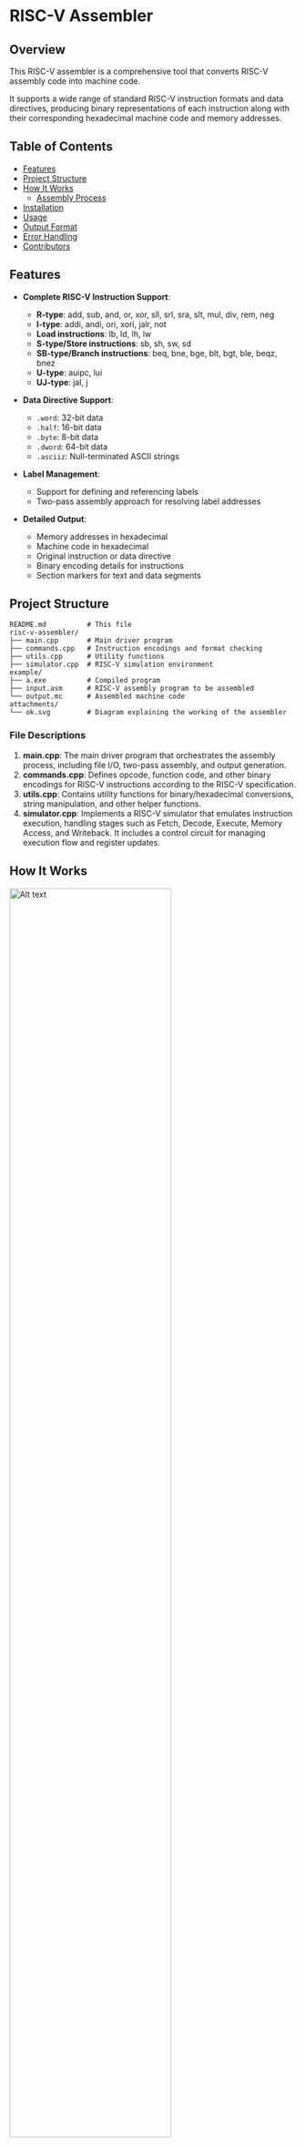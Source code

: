 # RISC-V Assembler

## Overview

This RISC-V assembler is a comprehensive tool that converts RISC-V assembly code into machine code.

It supports a wide range of standard RISC-V instruction formats and data directives, producing binary representations of each instruction along with their corresponding hexadecimal machine code and memory addresses.

## Table of Contents

- [Features](#features)
- [Project Structure](#project-structure)
- [How It Works](#how-it-works)
  - [Assembly Process](#assembly-process)
- [Installation](#installation)
- [Usage](#usage)
- [Output Format](#output-format)
- [Error Handling](#error-handling)
- [Contributors](#contributors)

## Features

- **Complete RISC-V Instruction Support**:
  - **R-type**: add, sub, and, or, xor, sll, srl, sra, slt, mul, div, rem, neg
  - **I-type**: addi, andi, ori, xori, jalr, not
  - **Load instructions**: lb, ld, lh, lw
  - **S-type/Store instructions**: sb, sh, sw, sd
  - **SB-type/Branch instructions**: beq, bne, bge, blt, bgt, ble, beqz, bnez
  - **U-type**: auipc, lui
  - **UJ-type**: jal, j

- **Data Directive Support**:
  - `.word`: 32-bit data
  - `.half`: 16-bit data
  - `.byte`: 8-bit data
  - `.dword`: 64-bit data
  - `.asciiz`: Null-terminated ASCII strings

- **Label Management**:
  - Support for defining and referencing labels
  - Two-pass assembly approach for resolving label addresses

- **Detailed Output**:
  - Memory addresses in hexadecimal
  - Machine code in hexadecimal
  - Original instruction or data directive
  - Binary encoding details for instructions
  - Section markers for text and data segments

## Project Structure

```
README.md          # This file
risc-v-assembler/
├── main.cpp       # Main driver program
├── commands.cpp   # Instruction encodings and format checking
├── utils.cpp      # Utility functions
├── simulator.cpp  # RISC-V simulation environment
example/
├── a.exe          # Compiled program
├── input.asm      # RISC-V assembly program to be assembled
└── output.mc      # Assembled machine code
attachments/
└── ok.svg         # Diagram explaining the working of the assembler
```

### File Descriptions

1. **main.cpp**: The main driver program that orchestrates the assembly process, including file I/O, two-pass assembly, and output generation.
2. **commands.cpp**: Defines opcode, function code, and other binary encodings for RISC-V instructions according to the RISC-V specification.
3. **utils.cpp**: Contains utility functions for binary/hexadecimal conversions, string manipulation, and other helper functions.
4. **simulator.cpp**: Implements a RISC-V simulator that emulates instruction execution, handling stages such as Fetch, Decode, Execute, Memory Access, and Writeback. It includes a control circuit for managing execution flow and register updates.

## How It Works

<img src="ok.svg" alt="Alt text" width="75%" height="75%">

### Assembly Process

The assembler uses a two-pass approach to resolve labels and generate machine code:

#### First Pass
1. Scan through the entire assembly file
2. Record the addresses of all labels
3. Track the current address in both text and data segments
4. Distinguish between `.text` and `.data` sections

#### Second Pass
1. Process each instruction and data directive
2. For instructions:
   - Tokenize the instruction
   - Generate binary code based on instruction format
   - Convert binary to hexadecimal
   - Output memory address, machine code, and instruction details
3. For data directives:
   - Process `.word`, `.half`, `.byte`, `.dword`, and `.asciiz` directives
   - Output memory address and data values

## Installation

### Build from Source
1. Clone this repository:
   ```bash
   git clone "https://github.com/yourusername/CS204-Project.git"
   cd risc-v-assembler
   ```

2. Compile the source code:
   ```bash
   g++ -std=c++11 main.cpp -o riscv-assembler
   ```

## Usage

```bash
./riscv-assembler <input_file> <output_file>
```

Where:
- `<input_file>` is the path to the RISC-V assembly source file
- `<output_file>` is the path where the assembled output will be written

### Example
```bash
./riscv-assembler program.asm program.out
```

### Input Assembly Format

The assembler expects a standard RISC-V assembly format (space separated) with the following sections:

```assembly
.text               # Code section
    add x1 x2 x3         # Instructions
    lb x4 0(x5)

.data               # Data section
    var1: .word 42       # Data declarations
```

## Output Format

The output file contains:
- Memory addresses (in hexadecimal)
- Machine code (in hexadecimal)
- Original instruction or data directive
- For instructions: binary encoding details (opcode, function codes, registers, etc.)
- Markers for the end of text and data sections

### Example Output
```
0x00000000 0x00A62023 , sw x10,0(x12) # 0100011-010-NULL-00000-01100-01010-NULL
0x00000004 0x00358393 , addi x7,x11,3 # 0010011-000-00011-01011-00111-NULL-NULL
...
End of text segment
0x10000000 0x00000001 , .word 1
0x10000004 0x00000002 , .word 2
...
End of data segment
```

## Error Handling

The assembler performs various error checks:
- Invalid instruction formats
- Invalid register numbers
- Immediate values out of range
- Invalid numeric data in data directives
- Missing or inaccessible input/output files

Error messages are printed to standard error with information about the line number and the specific issue encountered.

## Contributors

- 2023csb1102	Aryan Singh
- 2023csb1126	Kanwarveer Singh Chadha
- 2023csb1147	Pratham Garg
